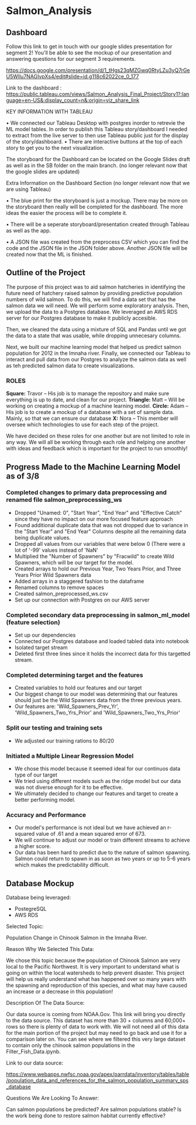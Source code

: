 # Salmon_Analysis

## Dashboard

Follow this link to get in touch with our google slides presentation for segment 2! You'll be able to see the mockup of our presentation and answering questions for our segment 3 requirements. 

https://docs.google.com/presentation/d/1_tHgs23qMZGwq0RtyLZu3yQ7rGeU5Wllu7NAGIvpXs4/edit#slide=id.g118c62022ce_0_177


Link to the dashboard : https://public.tableau.com/views/Salmon_Analysis_Final_Project/Story1?:language=en-US&:display_count=n&:origin=viz_share_link

KEY INFORMATION WITH TABLEAU

• We connected our Tableau Desktop with postgres inorder to retrevie the ML model tables. In order to publish this Tableau story/dashboard I needed to extract from the live server to then use Tableau public just for the display of the story/dashboard.
• There are interactive buttons at the top of each story to get you to the next visualization.

The storyboard for the Dashboard can be located on the Google Slides draft as well as in the SB folder on the main branch.
(no longer relevant now that the google slides are updated)

Extra Information on the Dashboard Section (no longer relevant now that we are using Tableau)

• The blue print for the storyboard is just a mockup. There may be more on the storyboard then really will be completed for the dashboard. The more ideas the easier the process will be to complete it.

• There will be a seperate storyboard/presentation created through Tableau as well as the app.

• A JSON file was created from the preprocess CSV which you can find the code and the JSON file in the JSON folder above. Another JSON file will be created now that the ML is finished. 

## Outline of the Project

The purpose of this project was to aid salmon hatcheries in identifying the future need of hatchery raised salmon by providing predictive population numbers of wild salmon. To do this, we will find a data set that has the salmon data we will need. We will perform some exploratory analysis. Then, we upload the data to a Postgres database. We leveraged an AWS RDS server for our Postgres database to make it publicly accesible.

Then, we cleaned the data using a mixture of SQL and Pandas until we got the data to a state that was usable, while dropping unnecesary columns.

Next, we built our machine learning model that helped us predict salmon population for 2012 in the Imnaha river. Finally, we connected our Tableau to interact and pull data from our Postgres to analyze the salmon data as well as teh predicted salmon data to create visualizations.

### ROLES
**Square:** Travor – His job is to manage the repository and make sure everything is up to date, and clean for our project.
**Triangle:** Matt – Will be working on creating a mockup of a machine learning model.
**Circle:** Adam – His job is to create a mockup of a database with a set of sample data. Mainly, so that we can ensure our database
**X:** Nora – This member will oversee which technologies to use for each step of the project.

We have decided on these roles for one another but are not limited to role in any way. We will all be working through each role and helping one another with ideas and feedback which is important for the project to run smoothly!

## Progress Made to the Machine Learning Model as of 3/8
### Completed changes to primary data preprocessing and renamed file salmon_preprocessing_ws
   - Dropped "Unamed: 0", "Start Year", "End Year" and "Effective Catch" since they have no impact on our more focused feature approach
   - Found additional duplicate data that was not dropped due to variance in the "Start Year" and "End Year" Columns despite all the remaining data being duplicate values. 
   - Dropped all values from our variables that were below 0 (There were a lot of '-99' values instead of 'NaN'
   - Multiplied the "Number of Spawners" by "Fracwild" to create Wild Spawners, which will be our target for the model. 
   - Created arrays to hold our Previous Year, Two Years Prior, and Three Years Prior Wild Spawners data
   - Added arrays in a staggered fashion to the dataframe 
   - Renamed columns to remove spaces
   - Created salmon_preprocessed_ws.csv
   - Set up our connection with Postgres on our AWS server
### Completed secondary data preprocessing in salmon_ml_model (feature selection)
   - Set up our dependencies
   - Connected our Postgres database and loaded tabled data into notebook
   - Isolated target stream
   - Deleted first three lines since it holds the incorrect data for this targetted stream.
### Completed determining target and the features   
   - Created variables to hold our features and our target 
   - Our biggest change to our model was determining that our features should just be the Wild Spawners data from the three previous years.  
   - Our features are: 'Wild_Spawners_Prev_Yr', 'Wild_Spawners_Two_Yrs_Prior' and 'Wild_Spawners_Two_Yrs_Prior'
### Split our testing and training sets
   - We adjusted our training rations to 80/20
### Initiated a Multiple Linear Regression Model
   - We chose this model because it seemed ideal for our continuos data type of our target
   - We tried using different models such as the ridge model but our data was not diverse enough for it to be effective.
   - We ultimately decided to change our features and target to create a better performing model.
### Accuracy and Performance
   - Our model's performance is not ideal but we have achieved an r-squared value of .61 and a mean squared error of 673.
   - We will continue to adjust our model or train different streams to achieve a higher score.
   - Our data has been hard to predict due to the nature of salmon spawning. Salmon could return to spawn in as soon as two years or up to 5-6 years which makes the predictability difficult.     	

## Database Mockup
Database being leveraged:

- PostegreSQL
- AWS RDS

Selected Topic: 

Population Change in Chinook Salmon in the Imnaha River.

Reason Why We Selected This Data:

We chose this topic because the population of Chinook Salmon are very local to the Pacific Northwest. It is very important to understand what is going on within the local watersheds to help prevent disaster. This project will help us really understand what has happened over so many years with the spawning and reproduction of this species, and what may have caused an increase or a decrease in this population!


Description Of The Data Source: 

Our data source is coming from NOAA.Gov. This link will bring you directly to the data source. This dataset has more than 30 + columns and 60,000+ rows so there is plenty of data to work with. We will not need all of this data for the main portion of the project but may need to go back and use it for a comparison later on. You can see where we filtered this very large dataset to contain only the chinook salmon populations in the Filter_Fish_Data.ipynb. 

Link to our data source:

https://www.webapps.nwfsc.noaa.gov/apex/parrdata/inventory/tables/table/population_data_and_references_for_the_salmon_population_summary_sps_database 

Questions We Are Looking To Answer: 

Can salmon populations be predicted? Are salmon populations stable? Is the work being done to restore salmon habitat currently effective?
